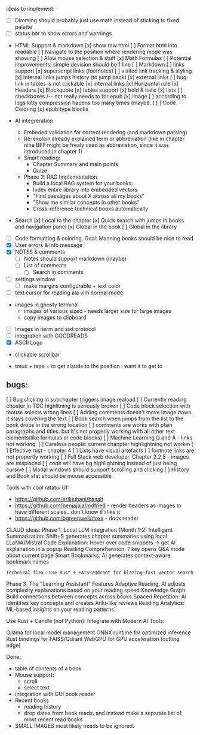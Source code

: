 ideas to implement:
 - [ ] Dimming should probably just use math instead of sticking to fixed palette
 - [ ] status bar to show errors and warnings
 - HTML Support & markdown
     [x] show raw html
         [ ] Format html into readable
         [ ] Navigate to the position where rendering mode was showing
         [ ] Alow mouse selection & stuff
     [x] Math Formulas
        [ ] Potential improvements: simple devision should be 1 line
     [ ] Markdown
         [.] links support
             [x] superscript links (footnotes)
             [ ] visited link tracking & styling
             [x] Internal links jumps history (to jump back)
             [x] external links
                [ ] bug: link in tables is not clickable
             [x] internal links
         [x] Horizontal rule
         [x] Headers
         [x] Blockquote
         [x] tables support
         [x] bold & italic
         [x] lists
         [ ] checkboxes /-- not really needs to for epub
         [x] Image
            [ ] according to logs kitty compression hapens too many times (maybe..)
         [ ] Code Coloring
         [x] epub:type blocks
 - AI integreration
     - Embeded validation for correct rendering (and markdown parsing)
     - Re-explain already explained term or abbreviation (like in chapter nine BFF might be frealy used as abbreviation, since it was introduced in chapter 1)
     - Smart reading:
         - Chapter Summary and main points
         - Quize
     - Phase 2: RAG Implementation
         - Build a local RAG system for your books:
         - Index entire library into embedded vectors
         - "Find passages about X across all my books"
         - "Show me similar concepts in other books"
         - Cross-reference technical books automatically

 - Search
     [x] Local to the chapter
     [x] Quick search with jumps in books and navigation panel
     [x] Global in the book
     [ ] Global in the library
 - [ ] Code formatting & coloring. Goal: Manning books should be nice to read
 - [x] User errors & info message
 - [x] NOTES & comments
     - [ ] Notes should support markdown (maybe)
     - [ ] List of comments
        - [ ] Search in comments
 - [ ] settings window
     - [ ] make margins configurable + text color
 - [ ] text cursor for reading ala vim normal mode

 - images in ghosty terminal
     - images of various sized - needs larger size for large images
     - copy images to clipboard
 - [ ] Images in iterm and sixt protocol
 - [ ] integration with GOODREADS
 - [x] ASCII Logo 

 - clickable scrollbar

 - tmux + tape = to get claude to the position i want it to get to

bugs:
---------------------
[ ] Bug clicking in subchapter triggers image reaload
[ ] Currently reading chpater in TOC highlitning is seriously broken
[ ] Code block selection with mouse selects wrong lines
[ ] Adding comments doesn't move image down. it stays covering the text
[ ] Book search when jumps from the list to the book drops in the wrong location
[ ] comments are works with plain paragraphs and titles. but it's not properly working with all other text elements(like formulas or code blocks)
[ ] Machine Learning Q and A - links not working.
[ ] Careless people: current chanpter highlightning not workin
[ ] Effective rust - chapter 4 
  [ ] Lists have visual artefacts
  [ ] footnote links are not propertly working
[ ] Full Stack web developer. Chapter 2.2.5 - images are misplaced
[ ] <i>code</i> will have bg highlightning instead of just being cursive
[ ] Modal windows should support scrolling and clicking
   [ ] History and  Book stat should be mouse accessible

Tools with cool ratatui UI:
- https://github.com/erikjuhani/basalt
- https://github.com/benjajaja/mdfried  - render headers as images to have different scales.. don't know if i like it
- https://github.com/bgreenwell/doxx - docx reader



CLAUD ideas:
Phase 1: Local LLM Integration (Month 1-2)
    Intelligent Summarization: Shift+S generates chapter summaries using local LLaMA/Mistral
    Code Explanation: Hover over code snippets → get AI explanation in a popup
    Reading Comprehension: ? key opens Q&A mode about current page
    Smart Bookmarks: AI generates context-aware bookmark names


    Technical flex: Use Rust + FAISS/Qdrant for blazing-fast vector search

Phase 3: The "Learning Assistant" Features
    Adaptive Reading: AI adjusts complexity explanations based on your reading speed
    Knowledge Graph: Build connections between concepts across books
    Spaced Repetition: AI identifies key concepts and creates Anki-like reviews
    Reading Analytics: ML-based insights on your reading patterns

Use Rust + Candle (not Python):
Integrate with Modern AI Tools:

Ollama for local model management
ONNX runtime for optimized inference
Rust bindings for FAISS/Qdrant
WebGPU for GPU acceleration (cutting edge)

Done:
 - table of contents of a book
 - Mouse support:
   - scroll
   - select text
 - integration with GUI book reader
 - Recent books
     - reading history
     - drop dates from book reads. and instead make a separate list of most recent read books
 - SMALL IMAGES most likely needs to be ignored.

